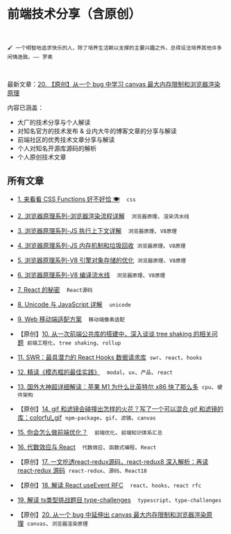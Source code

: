 # 前端技术分享（含原创）

<br />

`🖌 一个明智地追求快乐的人，除了培养生活赖以支撑的主要兴趣之外，总得设法培养其他许多闲情逸致。—— 罗素`

<br />

最新文章：[20. 【原创】从一个 bug 中学习 canvas 最大内存限制和浏览器渲染原理](https://www.github.com/HiWayne/share-technology/blob/main/original/20.从一个bug中学习canvas最大内存限制和浏览器渲染原理.md)

内容已涵盖：
- 大厂的技术分享与个人解读
- 对知名官方的技术发布 & 业内大牛的博客文章的分享与解读
- 前端社区的优秀技术文章分享与解读
- 个人对知名开源库源码的解析
- 个人原创技术文章

## 所有文章

- [1. 来看看 CSS Functions 好不好恰 🍽](https://www.github.com/HiWayne/share-technology/blob/main/docs/1.来看看_CSS_Functions_好不好恰_🍽.md)&nbsp;&nbsp;&nbsp;&nbsp;`css`

- [2. 浏览器原理系列-浏览器渲染流程详解](https://www.github.com/HiWayne/share-technology/blob/main/docs/2.浏览器原理系列-浏览器渲染流程详解.md)&nbsp;&nbsp;&nbsp;&nbsp;`浏览器原理`、`渲染流水线`

- [3. 浏览器原理系列-JS 执行上下文详解](https://www.github.com/HiWayne/share-technology/blob/main/docs/3.浏览器原理系列-JS_执行上下文详解.md)&nbsp;&nbsp;&nbsp;&nbsp;`浏览器原理`、`V8原理`

- [4. 浏览器原理系列-JS 内存机制和垃圾回收](https://www.github.com/HiWayne/share-technology/blob/main/docs/4.浏览器原理系列-JS_内存机制和垃圾回收.md)&nbsp;&nbsp;`浏览器原理`、`V8原理`

- [5. 浏览器原理系列-V8 引擎对象存储的优化](https://www.github.com/HiWayne/share-technology/blob/main/docs/5.浏览器原理系列-V8_引擎对象存储的优化.md)&nbsp;&nbsp;`浏览器原理`、`V8原理`

- [6. 浏览器原理系列-V8 编译流水线](https://www.github.com/HiWayne/share-technology/blob/main/docs/6.浏览器原理系列-V8_编译流水线.md)&nbsp;&nbsp;&nbsp;&nbsp;`浏览器原理`、`V8原理`

- [7. React 的秘密](https://www.github.com/HiWayne/share-technology/blob/main/docs/7.React的秘密.md)&nbsp;&nbsp;&nbsp;&nbsp;`React源码`

- [8. Unicode 与 JavaScript 详解](https://www.github.com/HiWayne/share-technology/blob/main/docs/8.Unicode与JavaScript详解.md)&nbsp;&nbsp;&nbsp;&nbsp;`unicode`

- [9. Web 移动端适配方案](https://www.github.com/HiWayne/share-technology/blob/main/docs/9.Web移动端适配方案.md)&nbsp;&nbsp;&nbsp;&nbsp;`移动端像素适配`

- 【原创】[10. 从一次前端公共库的搭建中，深入谈谈 tree shaking 的相关问题](https://www.github.com/HiWayne/share-technology/blob/main/original/10.深入tree-shaking.md)&nbsp;&nbsp;`前端工程化`、`tree shaking`、`rollup`

- [11. SWR：最具潜力的 React Hooks 数据请求库](https://www.github.com/HiWayne/share-technology/blob/main/docs/11.SWR：最具潜力的React_Hooks数据请求库.md)&nbsp;&nbsp;`swr`、`react`、`hooks`

- [12. 精读《模态框的最佳实践》](https://www.github.com/HiWayne/share-technology/blob/main/docs/12.精读《模态框的最佳实践》.md)&nbsp;&nbsp;&nbsp;&nbsp;`modal`、`ux`、`产品`、`react`

- [13. 国外大神超详细解读：苹果 M1 为什么比英特尔 x86 快了那么多](https://www.github.com/HiWayne/share-technology/blob/main/docs/13.国外大神超详细解读：苹果M1为什么比英特尔x86快了那么多.md)&nbsp;&nbsp;`cpu`、`硬件架构`

- 【原创】[14. gif 和滤镜会碰撞出怎样的火花？写了一个可以混合 gif 和滤镜的库：colorful_gif](https://www.github.com/HiWayne/share-technology/blob/main/original/14.混合gif和滤镜的库.md)&nbsp;&nbsp;`npm-package`、`gif`、`滤镜`、`canvas`

- [15. 你会怎么做前端优化？](https://www.github.com/HiWayne/share-technology/blob/main/docs/15.你会怎么做前端优化？.md)&nbsp;&nbsp;&nbsp;&nbsp;`前端优化`、`前端知识体系汇总`

- [16. 代数效应与 React](https://www.github.com/HiWayne/share-technology/blob/main/docs/16.代数效应与React.md)&nbsp;&nbsp;&nbsp;&nbsp;`代数效应`、`函数式编程`、`React`

- 【原创】[17. 一文吃透react-redux源码，react-redux8 深入解析：再读 react-redux 源码](https://www.github.com/HiWayne/share-technology/blob/main/original/17.再读react-redux源码.md)&nbsp;&nbsp;`react-redux`、`源码`、`React18`

- 【原创】[18. 解读 React useEvent RFC](https://www.github.com/HiWayne/share-technology/blob/main/original/18.React新RFC-useEvent.md)&nbsp;&nbsp;&nbsp;&nbsp;`react`、`hooks`、`react rfc`

- [19. 解读 ts类型挑战题目 type-challenges](https://www.github.com/HiWayne/share-technology/blob/main/docs/19.解读type-challenges.md)&nbsp;&nbsp;&nbsp;&nbsp;`typescript`、`type-challenges`

- 【原创】[20. 从一个 bug 中延伸出 canvas 最大内存限制和浏览器渲染原理](https://www.github.com/HiWayne/share-technology/blob/main/original/20.从一个bug中学习canvas最大内存限制和浏览器渲染原理.md)&nbsp;&nbsp;`canvas`、`浏览器渲染原理`